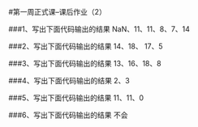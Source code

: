#第一周正式课–课后作业（2）

###1、写出下面代码输出的结果
NaN、11、11、8、7、14

###2、写出下面代码输出的结果
14、18、 17、5

###3、写出下面代码输出的结果
13、16、18、8

###4、写出下面代码输出的结果
2、3

###5、写出下面代码输出的结果
11、11、0

###6、写出下面代码输出的结果
     不会